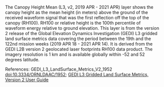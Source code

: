 The Canopy Height Mean (L3, v2, 2019 APR - 2021 APR) layer shows the canopy height as the mean height (in meters) above the ground of the received waveform signal that was the first reflection off the top of the canopy (RH100). RH100 or relative height is the 100th percentile of waveform energy relative to ground elevation. This layer is from the version 2 release of the Global Elevation Dynamics Investigation (GEDI) L3 gridded land surface metrics data covering the period between the 19th and the 122nd mission weeks (2019 APR 18 - 2021 APR 14). It is derived from the GEDI L2B version 2 geolocated laser footprints RH100 data product. The imagery resolution is 1 km and is available globally within -52 and 52 degrees latitude.

References: GEDI_L3_LandSurface_Metrics_V2_1952 [doi:10.3334/ORNLDAAC/1952](https://doi.org/10.3334/ORNLDAAC/1952); [GEDI L3 Gridded Land Surface Metrics, Version 2 User Guide](https://daac.ornl.gov/GEDI/guides/GEDI_L3_LandSurface_Metrics_V2.html)